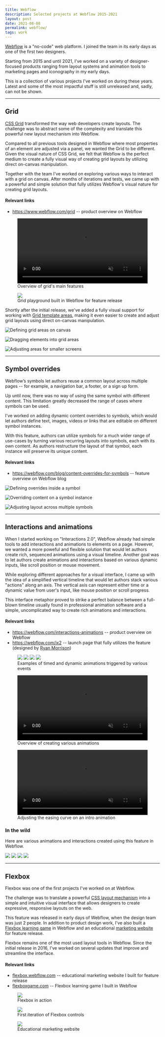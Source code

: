 ```yaml
---
title: Webflow
description: Selected projects at Webflow 2015-2021
layout: post
date: 2021-08-08
permalink: webflow/
tags: work
---
```


[Webflow](https://webflow.com) is a "no-code" web platform. I joined the team in
its early days as one of the first two designers.

Starting from 2015 and until 2021, I've worked on a variety of designer-focused
products ranging from layout systems and animation tools to marketing pages
and iconography in my early days.

This is a collection of various projects I've worked on during these years.
Latest and some of the most impactful stuff is still unreleased and, sadly, can not be shown.

---

## Grid

[CSS Grid](https://developer.mozilla.org/en-US/docs/Web/CSS/CSS_Grid_Layout)
transformed the way web developers create layouts. The challenge was to abstract
some of the complexity and translate this powerful new layout mechanism into
Webflow.

Compared to all previous tools designed in Webflow where most properties of an
element are adjusted via a panel, we wanted the Grid to be different. Given the
visual nature of CSS Grid, we felt that Webflow is the perfect medium to create
a fully visual way of creating grid layouts by utilizing direct on-canvas
manipulation.

Together with the team I've worked on exploring various ways to interact with a
grid on canvas. After months of iterations and tests, we came up with a powerful
and simple solution that fully utilizes Webflow's visual nature for creating
grid layouts.

#### Relevant links

- <https://www.webflow.com/grid> -- product overview on Webflow

<figure class="lg:-mx-24">
    <video controls autoplay loop muted width="100%"> <source src='/img/about/webflow-grid.mp4' /> </video>
    <figcaption>Overview of grid's main features</figcaption>
</figure>

<figure>
    <img src="/img/about/webflow-grid-playground.gif"/>
    <figcaption>Grid playground built in Webflow for feature release</figcaption>
</figure>

Shortly after the initial release, we've added a fully visual support for
working with
[Grid template areas](https://developer.mozilla.org/en-US/docs/Web/CSS/CSS_Grid_Layout/Grid_Template_Areas),
making it even easier to create and adjust grid layouts using direct on-canvas
manipulation.

![Defining grid areas on canvas](/img/about/webflow-grid-areas-1.gif)

![Dragging elements into grid areas](/img/about/webflow-grid-areas-2.gif)

![Adjusting areas for smaller screens](/img/about/webflow-grid-areas-3.gif)

---

## Symbol overrides

Webflow’s symbols let authors reuse a common layout across multiple pages -- for
example, a navigation bar, a footer, or a sign up form.

Up until now, there was no way of using the same symbol with different content.
This limitation greatly decreased the range of cases where symbols can be used.

I've worked on adding dynamic content overrides to symbols, which would let
authors define text, images, videos or links that are editable on different
symbol instances.

With this feature, authors can utilize symbols for a much wider range of
use-cases by turning various recurring layouts into symbols, each with its own
content. As authors restructure the layout of that symbol, each instance will
preserve its unique content.

#### Relevant links

- <https://webflow.com/blog/content-overrides-for-symbols> -- feature overview
  on Webflow blog

![Defining overrides inside a symbol](/img/about/webflow-symbols-1.gif)

![Overriding content on a symbol instance](/img/about/webflow-symbols-2.gif)

![Adjusting layout across multiple symbols](/img/about/webflow-symbols-3.gif)

---

## Interactions and animations

When I started working on "Interactions 2.0", Webflow already had simple tools
to add interactions and animations to elements on a page. However, we wanted a
more poweful and flexible solution that would let authors create rich, sequenced
animations using a visual timeline. Another goal was to let authors create
animations and interactions based on various dynamic inputs, like scroll
position or mouse movement.

While exploring different approaches for a visual interface, I came up with the
idea of a simplified vertical timeline that would let authors stack various
"actions" along an axis. The vertical axis can represent either time or a
dynamic value from user's input, like mouse position or scroll progress.

This interface metaphor proved to strike a perfect balance between a full-blown
timeline usually found in professional animation software and a simple,
uncomplicated way to create rich animations and interactions.

#### Relevant links

- <https://webflow.com/interactions-animations> -- product overview on Webflow
- <https://webflow.com/ix2> -- launch page that fully utilizes the feature
  (designed by [Ryan Morrison](https://ryry.io))

<figure class="lg:-mx-24">
    <div class="grid grid-cols-4 gap-4">
        <img class="w-full" src="/img/about/webflow-ix-ui-click-actions.jpg">
        <img class="w-full" src="/img/about/webflow-ix-ui-hover-actions.jpg">
        <img class="w-full" src="/img/about/webflow-ix-ui-mouse-actions.jpg">
        <img class="w-full" src="/img/about/webflow-ix-ui-scroll-actions.jpg">
    </div>
    <figcaption>Examples of timed and dynamic animations triggered by various events</figcaption>
</figure>

<figure class="lg:-mx-24">
    <video controls autoplay loop muted width="100%">
        <source src='/img/about/webflow-ix.mp4' />
    </video>
    <figcaption>Overview of creating various animations</figcaption>
</figure>

<figure class="lg:-mx-24">
    <video controls autoplay loop muted width="100%">
        <source src='/img/about/webflow-ix-easing.mp4' />
    </video>
    <figcaption>Adjusting the easing curve on an intro animation</figcaption>
</figure>

### In the wild

Here are various animations and interactions created using this feature in
Webflow.

<div class="lg:-mx-24 grid grid-cols-2 gap-4">
    <img class="w-full border" src="/img/about/webflow-ix-cubes.gif">
    <img class="w-full" src="/img/about/webflow-ix-parallax.gif">
    <img class="w-full" src="/img/about/webflow-ix-demo.gif">
    <img class="w-full" src="/img/about/webflow-ix-hover.gif">
</div>

---

## Flexbox

Flexbox was one of the first projects I've worked on at Webflow.

The challenge was to translate a powerful
[CSS layout mechanism](https://css-tricks.com/snippets/css/a-guide-to-flexbox/)
into a simple and intuitive visual interface that allows designers to create
expressive, responsive layouts on the web.

This feature was released in early days of Webflow, when the design team was
just 2 people. In addition to product design work, I've also built a
[Flexbox learning game](https://flexboxgame.com) in Webflow and an educational
[marketing website](https://flexbox.webflow.com) for feature release.

Flexbox remains one of the most used layout tools in Webflow. Since the initial
release in 2016, I've worked on several updates that improve and streamline the
interface.

#### Relevant links

- [flexbox.webflow.com](https://flexbox.webflow.com) -- educational marketing
  website I built for feature release
- [flexboxgame.com](https://www.flexboxgame.com/) -- Flexbox learning game I
  built in Webflow

<div class="lg:-mx-24 grid grid-cols-2 gap-x-4 gap-y-8">

<figure class="col-span-full">
<img src="/img/about/webflow-flexbox.gif">
<figcaption>Flexbox in action</figcaption>
</figure>

<figure>
<img src="/img/about/webflow-flexbox.webp">
<figcaption>First iteration of Flexbox controls</figcaption>
</figure>

<figure>
<img src="/img/about/webflow-flexbox-site.webp">
<figcaption>Educational marketing website</figcaption>
</figure>

</div>
